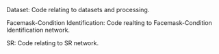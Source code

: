 Dataset: Code relating to datasets and processing.

Facemask-Condition Identification: Code realting to Facemask-Condition Identification network.

SR: Code relating to SR network.
